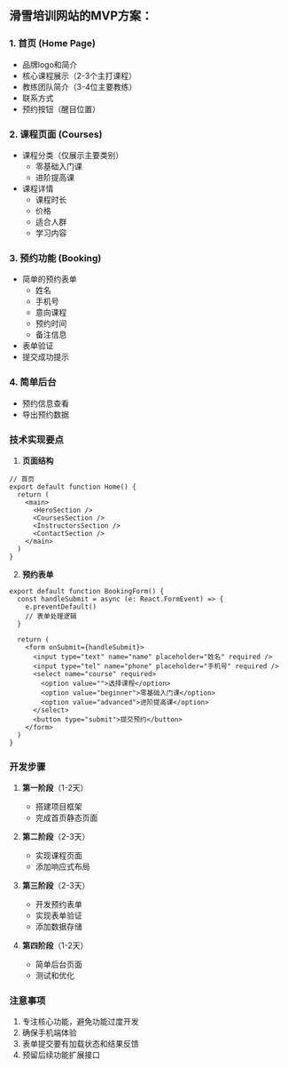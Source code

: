 ## 滑雪培训网站的MVP方案：

### 1. 首页 (Home Page)
- 品牌logo和简介
- 核心课程展示（2-3个主打课程）
- 教练团队简介（3-4位主要教练）
- 联系方式
- 预约按钮（醒目位置）

### 2. 课程页面 (Courses)
- 课程分类（仅展示主要类别）
  * 零基础入门课
  * 进阶提高课
- 课程详情
  * 课程时长
  * 价格
  * 适合人群
  * 学习内容

### 3. 预约功能 (Booking)
- 简单的预约表单
  * 姓名
  * 手机号
  * 意向课程
  * 预约时间
  * 备注信息
- 表单验证
- 提交成功提示

### 4. 简单后台
- 预约信息查看
- 导出预约数据

### 技术实现要点

1. **页面结构**
````typescript:src/app/page.tsx
// 首页
export default function Home() {
  return (
    <main>
      <HeroSection />
      <CoursesSection />
      <InstructorsSection />
      <ContactSection />
    </main>
  )
}
````

2. **预约表单**
````typescript:src/components/BookingForm.tsx
export default function BookingForm() {
  const handleSubmit = async (e: React.FormEvent) => {
    e.preventDefault()
    // 表单处理逻辑
  }

  return (
    <form onSubmit={handleSubmit}>
      <input type="text" name="name" placeholder="姓名" required />
      <input type="tel" name="phone" placeholder="手机号" required />
      <select name="course" required>
        <option value="">选择课程</option>
        <option value="beginner">零基础入门课</option>
        <option value="advanced">进阶提高课</option>
      </select>
      <button type="submit">提交预约</button>
    </form>
  )
}
````

### 开发步骤

1. **第一阶段**（1-2天）
   - 搭建项目框架
   - 完成首页静态页面

2. **第二阶段**（2-3天）
   - 实现课程页面
   - 添加响应式布局

3. **第三阶段**（2-3天）
   - 开发预约表单
   - 实现表单验证
   - 添加数据存储

4. **第四阶段**（1-2天）
   - 简单后台页面
   - 测试和优化

### 注意事项

1. 专注核心功能，避免功能过度开发
2. 确保手机端体验
3. 表单提交要有加载状态和结果反馈
4. 预留后续功能扩展接口


